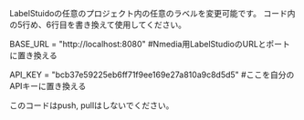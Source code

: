 LabelStuidoの任意のプロジェクト内の任意のラベルを変更可能です。
コード内の5行め、6行目を書き換えて使用してください。


BASE_URL = "http://localhost:8080" #Nmedia用LabelStudioのURLとポートに置き換える


API_KEY = "bcb37e59225eb6ff71f9ee169e27a810a9c8d5d5" #ここを自分のAPIキーに置き換える



このコードはpush, pullはしないでください。
